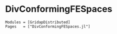 # DivConformingFESpaces

```@autodocs
Modules = [GridapDistributed]
Pages   = ["DivConformingFESpaces.jl"]
```